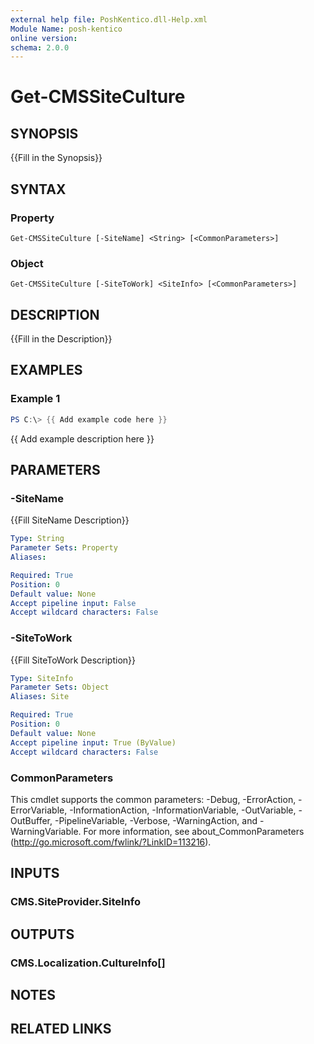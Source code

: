 ```yaml
---
external help file: PoshKentico.dll-Help.xml
Module Name: posh-kentico
online version:
schema: 2.0.0
---
```


# Get-CMSSiteCulture

## SYNOPSIS
{{Fill in the Synopsis}}

## SYNTAX

### Property
```
Get-CMSSiteCulture [-SiteName] <String> [<CommonParameters>]
```

### Object
```
Get-CMSSiteCulture [-SiteToWork] <SiteInfo> [<CommonParameters>]
```

## DESCRIPTION
{{Fill in the Description}}

## EXAMPLES

### Example 1
```powershell
PS C:\> {{ Add example code here }}
```

{{ Add example description here }}

## PARAMETERS

### -SiteName
{{Fill SiteName Description}}

```yaml
Type: String
Parameter Sets: Property
Aliases:

Required: True
Position: 0
Default value: None
Accept pipeline input: False
Accept wildcard characters: False
```

### -SiteToWork
{{Fill SiteToWork Description}}

```yaml
Type: SiteInfo
Parameter Sets: Object
Aliases: Site

Required: True
Position: 0
Default value: None
Accept pipeline input: True (ByValue)
Accept wildcard characters: False
```

### CommonParameters
This cmdlet supports the common parameters: -Debug, -ErrorAction, -ErrorVariable, -InformationAction, -InformationVariable, -OutVariable, -OutBuffer, -PipelineVariable, -Verbose, -WarningAction, and -WarningVariable.
For more information, see about_CommonParameters (http://go.microsoft.com/fwlink/?LinkID=113216).

## INPUTS

### CMS.SiteProvider.SiteInfo

## OUTPUTS

### CMS.Localization.CultureInfo[]

## NOTES

## RELATED LINKS

